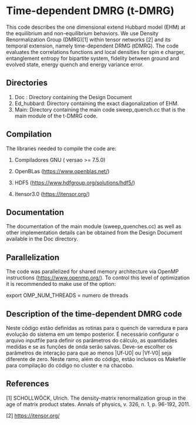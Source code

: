 # Time-dependent DMRG (t-DMRG)

This code describes the one dimensional extend Hubbard model (EHM) at the equilibrium and non-equilibrium behaviors. 
We use Density Renormalization Group (DMRG)[1] within tensor networks [2] and its temporal extension, namely time-dependent DRMG (tDMRG). 
The code evaluates the correlations functions and local densities for spin e charger, entanglement entropy for bipartite system, fidelity between ground and evolved state, energy quench and energy variance error. 

## Directories

1. Doc : Directory containing the Design Document 
2. Ed_hubbard: Directory containing the exact diagonalization of EHM. 
3. Main: Directory containing the main code sweep_quench.cc that is the main module of the t-DMRG code.


## Compilation

The libraries needed to compile the code are:

1. Compiladores GNU ( versao >= 7.5.0)

2. OpenBLas (https://www.openblas.net/)

3. HDF5 (https://www.hdfgroup.org/solutions/hdf5/)

4. Itensor3.0 (https://itensor.org/)

## Documentation

The documentation of the main module (sweep_quenches.cc) as well as other implementation details can be obtained from the Design Document available in the Doc directory.

## Parallelization

The code was parallelized for shared memory architecture via OpenMP instructions (https://www.openmp.org/).
To control this level of optimization it is recommended to make use of the option:

export OMP_NUM_THREADS = numero de threads


## Description of the time-dependent DMRG code

Neste código estão definidas as rotinas para o quench de varredura e para evolução do sistema em um tempo posterior. É necessário configurar o arquivo inputfile para definir os parâmetros do cálculo, as quantidades medidas e se as funções de onda serão salvas. Deve-se escolher os parâmetros de interação para que ao menos |Uf-U0| ou |Vf-V0| seja diferente de zero. Neste ramo, além do código, estão inclusos os Makefile para compilação do código no cluster e na chacobo. 


## References

[1] SCHOLLWÖCK, Ulrich. The density-matrix renormalization group in the age of matrix product states. Annals of physics, v. 326, n. 1, p. 96-192, 2011.

[2] https://itensor.org/












